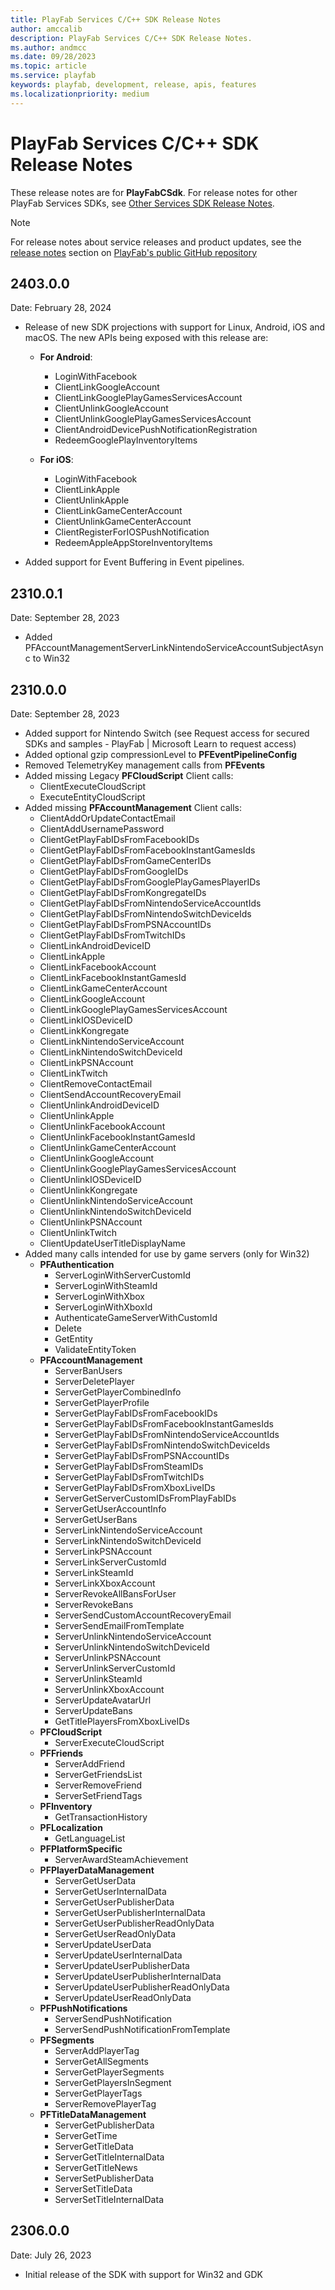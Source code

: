 ```yaml
---
title: PlayFab Services C/C++ SDK Release Notes
author: amccalib
description: PlayFab Services C/C++ SDK Release Notes.
ms.author: andmcc
ms.date: 09/28/2023
ms.topic: article
ms.service: playfab
keywords: playfab, development, release, apis, features
ms.localizationpriority: medium
---
```

# PlayFab Services C/C++ SDK Release Notes

These release notes are for __PlayFabCSdk__. For release notes for other PlayFab Services SDKs, see [Other Services SDK Release Notes](../index.md).

> [!NOTE]
> For release notes about service releases and product updates, see the [release notes](https://github.com/PlayFab/PlayFab/releases) section on [PlayFab's public GitHub repository](https://github.com/PlayFab/PlayFab)

## 2403.0.0

Date: February 28, 2024

 - Release of new SDK projections with support for Linux, Android, iOS and macOS. The new APIs being exposed with this release are:

    - **For Android**:
      - LoginWithFacebook
      - ClientLinkGoogleAccount
      - ClientLinkGooglePlayGamesServicesAccount
      - ClientUnlinkGoogleAccount
      - ClientUnlinkGooglePlayGamesServicesAccount
      - ClientAndroidDevicePushNotificationRegistration
      - RedeemGooglePlayInventoryItems

    - **For iOS**:
      - LoginWithFacebook
      - ClientLinkApple
      - ClientUnlinkApple
      - ClientLinkGameCenterAccount
      - ClientUnlinkGameCenterAccount
      - ClientRegisterForIOSPushNotification
      - RedeemAppleAppStoreInventoryItems

 - Added support for Event Buffering in Event pipelines.

## 2310.0.1

Date: September 28, 2023

 - Added PFAccountManagementServerLinkNintendoServiceAccountSubjectAsync to Win32 

## 2310.0.0

Date: September 28, 2023

 - Added support for Nintendo Switch (see Request access for secured SDKs and samples - PlayFab | Microsoft Learn to request access)
 - Added optional gzip compressionLevel to __PFEventPipelineConfig__
 - Removed TelemetryKey management calls from __PFEvents__
 - Added missing Legacy __PFCloudScript__ Client calls:
   - ClientExecuteCloudScript
   - ExecuteEntityCloudScript
 - Added missing __PFAccountManagement__ Client calls:
   - ClientAddOrUpdateContactEmail
   - ClientAddUsernamePassword
   - ClientGetPlayFabIDsFromFacebookIDs
   - ClientGetPlayFabIDsFromFacebookInstantGamesIds
   - ClientGetPlayFabIDsFromGameCenterIDs
   - ClientGetPlayFabIDsFromGoogleIDs
   - ClientGetPlayFabIDsFromGooglePlayGamesPlayerIDs
   - ClientGetPlayFabIDsFromKongregateIDs
   - ClientGetPlayFabIDsFromNintendoServiceAccountIds
   - ClientGetPlayFabIDsFromNintendoSwitchDeviceIds
   - ClientGetPlayFabIDsFromPSNAccountIDs
   - ClientGetPlayFabIDsFromTwitchIDs
   - ClientLinkAndroidDeviceID
   - ClientLinkApple
   - ClientLinkFacebookAccount
   - ClientLinkFacebookInstantGamesId
   - ClientLinkGameCenterAccount
   - ClientLinkGoogleAccount
   - ClientLinkGooglePlayGamesServicesAccount
   - ClientLinkIOSDeviceID
   - ClientLinkKongregate
   - ClientLinkNintendoServiceAccount
   - ClientLinkNintendoSwitchDeviceId
   - ClientLinkPSNAccount
   - ClientLinkTwitch
   - ClientRemoveContactEmail
   - ClientSendAccountRecoveryEmail
   - ClientUnlinkAndroidDeviceID
   - ClientUnlinkApple
   - ClientUnlinkFacebookAccount
   - ClientUnlinkFacebookInstantGamesId
   - ClientUnlinkGameCenterAccount
   - ClientUnlinkGoogleAccount
   - ClientUnlinkGooglePlayGamesServicesAccount
   - ClientUnlinkIOSDeviceID
   - ClientUnlinkKongregate
   - ClientUnlinkNintendoServiceAccount
   - ClientUnlinkNintendoSwitchDeviceId
   - ClientUnlinkPSNAccount
   - ClientUnlinkTwitch
   - ClientUpdateUserTitleDisplayName
 - Added many calls intended for use by game servers (only for Win32)
   - __PFAuthentication__
     - ServerLoginWithServerCustomId
     - ServerLoginWithSteamId
     - ServerLoginWithXbox
     - ServerLoginWithXboxId
     - AuthenticateGameServerWithCustomId
     - Delete
     - GetEntity
     - ValidateEntityToken
   - __PFAccountManagement__
     - ServerBanUsers
     - ServerDeletePlayer
     - ServerGetPlayerCombinedInfo
     - ServerGetPlayerProfile
     - ServerGetPlayFabIDsFromFacebookIDs
     - ServerGetPlayFabIDsFromFacebookInstantGamesIds
     - ServerGetPlayFabIDsFromNintendoServiceAccountIds
     - ServerGetPlayFabIDsFromNintendoSwitchDeviceIds
     - ServerGetPlayFabIDsFromPSNAccountIDs
     - ServerGetPlayFabIDsFromSteamIDs
     - ServerGetPlayFabIDsFromTwitchIDs
     - ServerGetPlayFabIDsFromXboxLiveIDs
     - ServerGetServerCustomIDsFromPlayFabIDs
     - ServerGetUserAccountInfo
     - ServerGetUserBans
     - ServerLinkNintendoServiceAccount
     - ServerLinkNintendoSwitchDeviceId
     - ServerLinkPSNAccount
     - ServerLinkServerCustomId
     - ServerLinkSteamId
     - ServerLinkXboxAccount
     - ServerRevokeAllBansForUser
     - ServerRevokeBans
     - ServerSendCustomAccountRecoveryEmail
     - ServerSendEmailFromTemplate
     - ServerUnlinkNintendoServiceAccount
     - ServerUnlinkNintendoSwitchDeviceId
     - ServerUnlinkPSNAccount
     - ServerUnlinkServerCustomId
     - ServerUnlinkSteamId
     - ServerUnlinkXboxAccount
     - ServerUpdateAvatarUrl
     - ServerUpdateBans
     - GetTitlePlayersFromXboxLiveIDs
   - __PFCloudScript__
     - ServerExecuteCloudScript
   - __PFFriends__
     - ServerAddFriend
     - ServerGetFriendsList
     - ServerRemoveFriend
     - ServerSetFriendTags
   - __PFInventory__
     - GetTransactionHistory
   - __PFLocalization__
     - GetLanguageList
   - __PFPlatformSpecific__
     - ServerAwardSteamAchievement
   - __PFPlayerDataManagement__
     - ServerGetUserData
     - ServerGetUserInternalData
     - ServerGetUserPublisherData
     - ServerGetUserPublisherInternalData
     - ServerGetUserPublisherReadOnlyData
     - ServerGetUserReadOnlyData
     - ServerUpdateUserData
     - ServerUpdateUserInternalData
     - ServerUpdateUserPublisherData
     - ServerUpdateUserPublisherInternalData
     - ServerUpdateUserPublisherReadOnlyData
     - ServerUpdateUserReadOnlyData
   - __PFPushNotifications__
     - ServerSendPushNotification
     - ServerSendPushNotificationFromTemplate
   - __PFSegments__
     - ServerAddPlayerTag
     - ServerGetAllSegments
     - ServerGetPlayerSegments
     - ServerGetPlayersInSegment
     - ServerGetPlayerTags
     - ServerRemovePlayerTag
   - __PFTitleDataManagement__
     - ServerGetPublisherData
     - ServerGetTime
     - ServerGetTitleData
     - ServerGetTitleInternalData
     - ServerGetTitleNews
     - ServerSetPublisherData
     - ServerSetTitleData
     - ServerSetTitleInternalData

## 2306.0.0

Date: July 26, 2023

 - Initial release of the SDK with support for Win32 and GDK